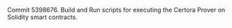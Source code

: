 Commit 5398676.                    Build and Run scripts for executing the Certora Prover on Solidity smart contracts.